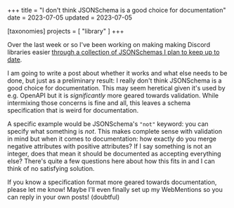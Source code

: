 +++
title = "I don't think JSONSchema is a good choice for documentation"
date = 2023-07-05
updated = 2023-07-05

[taxonomies]
projects = [ "library" ]
+++

Over the last week or so I've been working on making making Discord libraries easier [through a collection of JSONSchemas I plan to keep up to date](https://github.com/fleuralice/discord-docs).

I am going to write a post about whether it works and what else needs to be done, but just as a preliminary result: I really don't think JSONSchema is a good choice for documentation. This may seem heretical given it's used by e.g. OpenAPI but it is *significantly* more geared towards validation. While intermixing those concerns is fine and all, this leaves a schema specification that is weird for documentation.

A specific example would be JSONSchema's `"not"` keyword: you can specify what something is *not*. This makes complete sense with validation in mind but when it comes to documentation: how exactly do you merge negative attributes with positive attributes? If I say something is not an integer, does that mean it should be documented as accepting everything else? There's quite a few questions here about how this fits in and I can think of no satisfying solution.

If you know a specification format more geared towards documentation, please let me know! Maybe I'll even finally set up my WebMentions so you can reply in your own posts! (doubtful)
